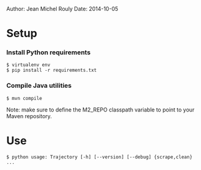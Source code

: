 Author: Jean Michel Rouly
Date:   2014-10-05

# Setup

### Install Python requirements

    $ virtualenv env
    $ pip install -r requirements.txt


### Compile Java utilities

    $ mvn compile

Note: make sure to define the M2_REPO classpath variable to point to your
Maven repository.

# Use

    $ python usage: Trajectory [-h] [--version] [--debug] {scrape,clean} ...

